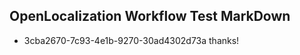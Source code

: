 ## OpenLocalization Workflow Test MarkDown
* 3cba2670-7c93-4e1b-9270-30ad4302d73a thanks!

<!--HONumber=Aug16_HO3-->


